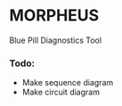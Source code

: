 # MORPHEUS
Blue Pill Diagnostics Tool

### **Todo:**
- Make sequence diagram
- Make circuit diagram
